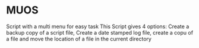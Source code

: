 # MUOS
Script with a multi menu for easy task
 This Script gives 4 options: Create a backup copy of a script file, Create a date stamped log file, create a copu of a file and move the location of a file in the current directory
